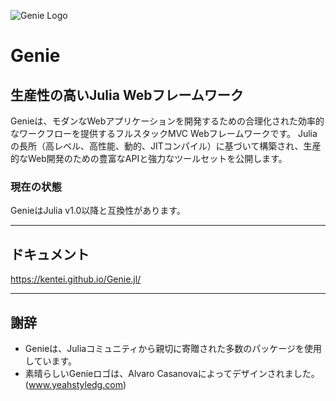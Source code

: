 ![Genie Logo](https://kentei.github.io/Genie.jl/content/img/genie_logo.png)

# Genie

## 生産性の高いJulia Webフレームワーク

Genieは、モダンなWebアプリケーションを開発するための合理化された効率的なワークフローを提供するフルスタックMVC Webフレームワークです。 Juliaの長所（高レベル、高性能、動的、JITコンパイル）に基づいて構築され、生産的なWeb開発のための豊富なAPIと強力なツールセットを公開します。

### 現在の状態

GenieはJulia v1.0以降と互換性があります。

---

## ドキュメント
<https://kentei.github.io/Genie.jl/>

---

## 謝辞

* Genieは、Juliaコミュニティから親切に寄贈された多数のパッケージを使用しています。
* 素晴らしいGenieロゴは、Alvaro Casanovaによってデザインされました。(www.yeahstyledg.com)
